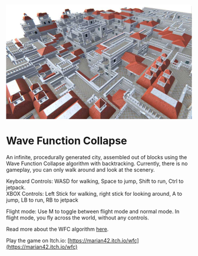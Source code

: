 ![](doc/preview.jpg)

# Wave Function Collapse

An infinite, procedurally generated city, assembled out of blocks using the Wave Function Collapse algorithm with backtracking.
Currently, there is no gameplay, you can only walk around and look at the scenery.

Keyboard Controls: WASD for walking, Space to jump, Shift to run, Ctrl to jetpack.  
XBOX Controls: Left Stick for walking, right stick for looking around, A to jump, LB to run, RB to jetpack

Flight mode: Use M to toggle between flight mode and normal mode. In flight mode, you fly across the world, without any controls.

Read more about the WFC algorithm [here](https://github.com/mxgmn/WaveFunctionCollapse).

Play the game on Itch.io: [https://marian42.itch.io/wfc](https://marian42.itch.io/wfc)
